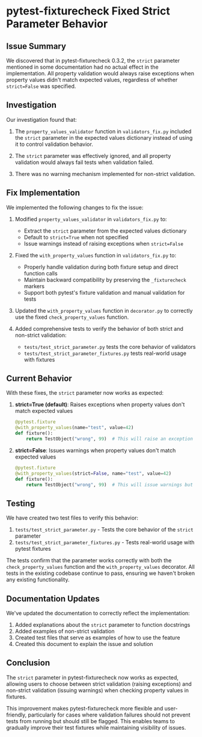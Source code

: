 # pytest-fixturecheck Fixed Strict Parameter Behavior

## Issue Summary

We discovered that in pytest-fixturecheck 0.3.2, the `strict` parameter mentioned in some documentation had no actual effect in the implementation. All property validation would always raise exceptions when property values didn't match expected values, regardless of whether `strict=False` was specified.

## Investigation

Our investigation found that:

1. The `property_values_validator` function in `validators_fix.py` included the `strict` parameter in the expected values dictionary instead of using it to control validation behavior.

2. The `strict` parameter was effectively ignored, and all property validation would always fail tests when validation failed.

3. There was no warning mechanism implemented for non-strict validation.

## Fix Implementation

We implemented the following changes to fix the issue:

1. Modified `property_values_validator` in `validators_fix.py` to:
   - Extract the `strict` parameter from the expected values dictionary
   - Default to `strict=True` when not specified
   - Issue warnings instead of raising exceptions when `strict=False`

2. Fixed the `with_property_values` function in `validators_fix.py` to:
   - Properly handle validation during both fixture setup and direct function calls
   - Maintain backward compatibility by preserving the `_fixturecheck` markers
   - Support both pytest's fixture validation and manual validation for tests

3. Updated the `with_property_values` function in `decorator.py` to correctly use the fixed `check_property_values` function.

4. Added comprehensive tests to verify the behavior of both strict and non-strict validation:
   - `tests/test_strict_parameter.py` tests the core behavior of validators
   - `tests/test_strict_parameter_fixtures.py` tests real-world usage with fixtures

## Current Behavior

With these fixes, the `strict` parameter now works as expected:

1. **strict=True (default)**: Raises exceptions when property values don't match expected values
   ```python
   @pytest.fixture
   @with_property_values(name="test", value=42)
   def fixture():
       return TestObject("wrong", 99)  # This will raise an exception
   ```

2. **strict=False**: Issues warnings when property values don't match expected values
   ```python
   @pytest.fixture
   @with_property_values(strict=False, name="test", value=42)
   def fixture():
       return TestObject("wrong", 99)  # This will issue warnings but not fail tests
   ```

## Testing

We have created two test files to verify this behavior:

1. `tests/test_strict_parameter.py` - Tests the core behavior of the `strict` parameter
2. `tests/test_strict_parameter_fixtures.py` - Tests real-world usage with pytest fixtures

The tests confirm that the parameter works correctly with both the `check_property_values` function and the `with_property_values` decorator. All tests in the existing codebase continue to pass, ensuring we haven't broken any existing functionality.

## Documentation Updates

We've updated the documentation to correctly reflect the implementation:

1. Added explanations about the `strict` parameter to function docstrings
2. Added examples of non-strict validation
3. Created test files that serve as examples of how to use the feature
4. Created this document to explain the issue and solution

## Conclusion

The `strict` parameter in pytest-fixturecheck now works as expected, allowing users to choose between strict validation (raising exceptions) and non-strict validation (issuing warnings) when checking property values in fixtures.

This improvement makes pytest-fixturecheck more flexible and user-friendly, particularly for cases where validation failures should not prevent tests from running but should still be flagged. This enables teams to gradually improve their test fixtures while maintaining visibility of issues.
